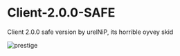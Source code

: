 # Client-2.0.0-SAFE
Client 2.0.0 safe version by urelNiP, its horrible oyvey skid

![prestige](https://user-images.githubusercontent.com/87349434/135123669-31ac4059-f457-4cac-9371-37de79b96b11.png)
